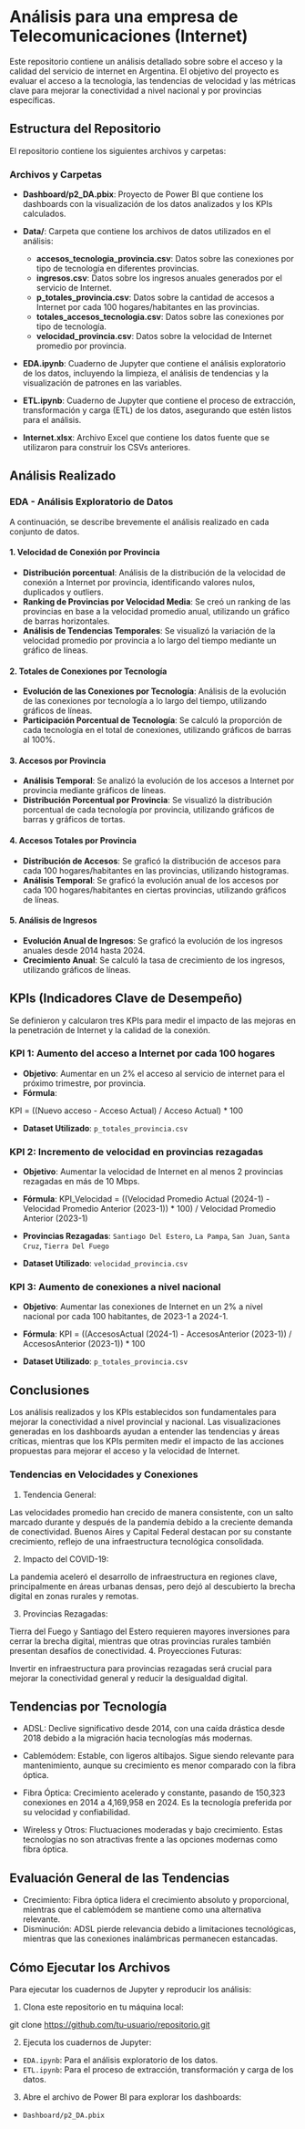 # Análisis para una empresa de Telecomunicaciones (Internet)

Este repositorio contiene un análisis detallado sobre sobre el acceso y la calidad del servicio de internet en Argentina.
El objetivo del proyecto es evaluar el acceso a la tecnología, las tendencias de velocidad y las métricas clave para mejorar la conectividad a nivel nacional y por provincias específicas.

## Estructura del Repositorio

El repositorio contiene los siguientes archivos y carpetas:

### Archivos y Carpetas

- **Dashboard/p2_DA.pbix**: Proyecto de Power BI que contiene los dashboards con la visualización de los datos analizados y los KPIs calculados.
  
- **Data/**: Carpeta que contiene los archivos de datos utilizados en el análisis:
  - **accesos_tecnologia_provincia.csv**: Datos sobre las conexiones por tipo de tecnología en diferentes provincias.
  - **ingresos.csv**: Datos sobre los ingresos anuales generados por el servicio de Internet.
  - **p_totales_provincia.csv**: Datos sobre la cantidad de accesos a Internet por cada 100 hogares/habitantes en las provincias.
  - **totales_accesos_tecnologia.csv**: Datos sobre las conexiones por tipo de tecnología.
  - **velocidad_provincia.csv**: Datos sobre la velocidad de Internet promedio por provincia.

- **EDA.ipynb**: Cuaderno de Jupyter que contiene el análisis exploratorio de los datos, incluyendo la limpieza, el análisis de tendencias y la visualización de patrones en las variables.
  
- **ETL.ipynb**: Cuaderno de Jupyter que contiene el proceso de extracción, transformación y carga (ETL) de los datos, asegurando que estén listos para el análisis.

- **Internet.xlsx**: Archivo Excel que contiene los datos fuente que se utilizaron para construir los CSVs anteriores.

## Análisis Realizado

### EDA - Análisis Exploratorio de Datos

A continuación, se describe brevemente el análisis realizado en cada conjunto de datos.

#### 1. Velocidad de Conexión por Provincia
   - **Distribución porcentual**: Análisis de la distribución de la velocidad de conexión a Internet por provincia, identificando valores nulos, duplicados y outliers.
   - **Ranking de Provincias por Velocidad Media**: Se creó un ranking de las provincias en base a la velocidad promedio anual, utilizando un gráfico de barras horizontales.
   - **Análisis de Tendencias Temporales**: Se visualizó la variación de la velocidad promedio por provincia a lo largo del tiempo mediante un gráfico de líneas.

#### 2. Totales de Conexiones por Tecnología
   - **Evolución de las Conexiones por Tecnología**: Análisis de la evolución de las conexiones por tecnología a lo largo del tiempo, utilizando gráficos de líneas.
   - **Participación Porcentual de Tecnología**: Se calculó la proporción de cada tecnología en el total de conexiones, utilizando gráficos de barras al 100%.

#### 3. Accesos por Provincia
   - **Análisis Temporal**: Se analizó la evolución de los accesos a Internet por provincia mediante gráficos de líneas.
   - **Distribución Porcentual por Provincia**: Se visualizó la distribución porcentual de cada tecnología por provincia, utilizando gráficos de barras y gráficos de tortas.

#### 4. Accesos Totales por Provincia
   - **Distribución de Accesos**: Se graficó la distribución de accesos para cada 100 hogares/habitantes en las provincias, utilizando histogramas.
   - **Análisis Temporal**: Se graficó la evolución anual de los accesos por cada 100 hogares/habitantes en ciertas provincias, utilizando gráficos de líneas.

#### 5. Análisis de Ingresos
   - **Evolución Anual de Ingresos**: Se graficó la evolución de los ingresos anuales desde 2014 hasta 2024.
   - **Crecimiento Anual**: Se calculó la tasa de crecimiento de los ingresos, utilizando gráficos de líneas.

## KPIs (Indicadores Clave de Desempeño)

Se definieron y calcularon tres KPIs para medir el impacto de las mejoras en la penetración de Internet y la calidad de la conexión.

### KPI 1: Aumento del acceso a Internet por cada 100 hogares
- **Objetivo**: Aumentar en un 2% el acceso al servicio de internet para el próximo trimestre, por provincia.
- **Fórmula**: 

KPI = ((Nuevo acceso - Acceso Actual) / Acceso Actual) * 100

- **Dataset Utilizado**: `p_totales_provincia.csv`

### KPI 2: Incremento de velocidad en provincias rezagadas
- **Objetivo**: Aumentar la velocidad de Internet en al menos 2 provincias rezagadas en más de 10 Mbps.
- **Fórmula**:
KPI_Velocidad = ((Velocidad Promedio Actual (2024-1) - Velocidad Promedio Anterior (2023-1)) * 100) / Velocidad Promedio Anterior (2023-1)

- **Provincias Rezagadas**: `Santiago Del Estero`, `La Pampa`, `San Juan`, `Santa Cruz`, `Tierra Del Fuego`
- **Dataset Utilizado**: `velocidad_provincia.csv`

### KPI 3: Aumento de conexiones a nivel nacional
- **Objetivo**: Aumentar las conexiones de Internet en un 2% a nivel nacional por cada 100 habitantes, de 2023-1 a 2024-1.
- **Fórmula**:
KPI = ((AccesosActual (2024-1) - AccesosAnterior (2023-1)) / AccesosAnterior (2023-1)) * 100

- **Dataset Utilizado**: `p_totales_provincia.csv`

## Conclusiones

Los análisis realizados y los KPIs establecidos son fundamentales para mejorar la conectividad a nivel provincial y nacional. Las visualizaciones generadas en los dashboards ayudan a entender las tendencias y áreas críticas, mientras que los KPIs permiten medir el impacto de las acciones propuestas para mejorar el acceso y la velocidad de Internet.

### Tendencias en Velocidades y Conexiones
1. Tendencia General:

Las velocidades promedio han crecido de manera consistente, con un salto marcado durante y después de la pandemia debido a la creciente demanda de conectividad.
Buenos Aires y Capital Federal destacan por su constante crecimiento, reflejo de una infraestructura tecnológica consolidada.

2. Impacto del COVID-19:

La pandemia aceleró el desarrollo de infraestructura en regiones clave, principalmente en áreas urbanas densas, pero dejó al descubierto la brecha digital en zonas rurales y remotas.

3. Provincias Rezagadas:

Tierra del Fuego y Santiago del Estero requieren mayores inversiones para cerrar la brecha digital, mientras que otras provincias rurales también presentan desafíos de conectividad.
4. Proyecciones Futuras:

Invertir en infraestructura para provincias rezagadas será crucial para mejorar la conectividad general y reducir la desigualdad digital.


## Tendencias por Tecnología
- ADSL:
Declive significativo desde 2014, con una caída drástica desde 2018 debido a la migración hacia tecnologías más modernas.

- Cablemódem:
Estable, con ligeros altibajos. Sigue siendo relevante para mantenimiento, aunque su crecimiento es menor comparado con la fibra óptica.

- Fibra Óptica:
Crecimiento acelerado y constante, pasando de 150,323 conexiones en 2014 a 4,169,958 en 2024. Es la tecnología preferida por su velocidad y confiabilidad.

- Wireless y Otros:
Fluctuaciones moderadas y bajo crecimiento. Estas tecnologías no son atractivas frente a las opciones modernas como fibra óptica.

## Evaluación General de las Tendencias

- Crecimiento:
Fibra óptica lidera el crecimiento absoluto y proporcional, mientras que el cablemódem se mantiene como una alternativa relevante.
- Disminución:
ADSL pierde relevancia debido a limitaciones tecnológicas, mientras que las conexiones inalámbricas permanecen estancadas.


## Cómo Ejecutar los Archivos

Para ejecutar los cuadernos de Jupyter y reproducir los análisis:

1. Clona este repositorio en tu máquina local:

git clone https://github.com/tu-usuario/repositorio.git


2. Ejecuta los cuadernos de Jupyter:
- `EDA.ipynb`: Para el análisis exploratorio de los datos.
- `ETL.ipynb`: Para el proceso de extracción, transformación y carga de los datos.

3. Abre el archivo de Power BI para explorar los dashboards:
- `Dashboard/p2_DA.pbix`




